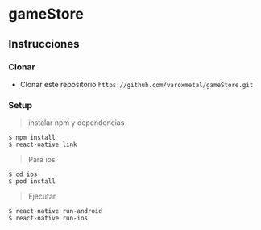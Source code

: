 # gameStore

## Instrucciones 

### Clonar

- Clonar este repositorio `https://github.com/varoxmetal/gameStore.git`

### Setup

> instalar npm y dependencias

```shell
$ npm install
$ react-native link
```

> Para ios

```shell
$ cd ios
$ pod install
```

> Ejecutar

```shell
$ react-native run-android
$ react-native run-ios
```
